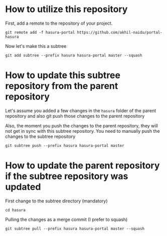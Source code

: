 # How to utilize this repository

First, add a remote to the repository of your project.

```
git remote add -f hasura-portal https://github.com/akhil-naidu/portal-hasura
```

Now let's make this a subtree

```
git add subtree --prefix hasura hasura-portal master --squash
```

# How to update this subtree repository from the parent repository

Let's assume you added a few changes in the `hasura` folder of the parent repository and also git push those changes to the parent repository

Also, the moment you push the changes to the parent repository, they will not get in sync with this subtree repository. You need to manually push the changes to the subtree repository

```
git subtree push --prefix hasura hasura-portal master
```

# How to update the parent repository if the subtree repository was updated

First change to the subtree directory (mandatory)

```
cd hasura
```

Pulling the changes as a merge commit (I prefer to squash)

```
git subtree pull --prefix hasura hasura-portal master --squash
```
